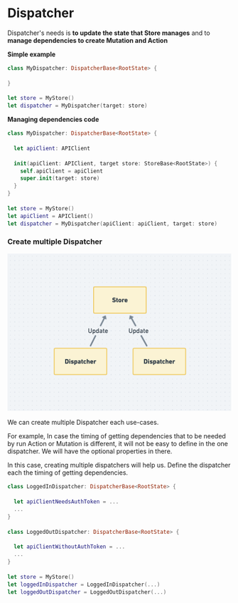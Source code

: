 # Dispatcher

Dispatcher's needs is **to update the state that Store manages** and to **manage dependencies to create Mutation and Action**

**Simple example**

```swift
class MyDispatcher: DispatcherBase<RootState> {

}

let store = MyStore()
let dispatcher = MyDispatcher(target: store)
```

**Managing dependencies code**

```swift
class MyDispatcher: DispatcherBase<RootState> {

  let apiClient: APIClient

  init(apiClient: APIClient, target store: StoreBase<RootState>) {
    self.apiClient = apiClient
    super.init(target: store)
  }
}

let store = MyStore()
let apiClient = APIClient()
let dispatcher = MyDispatcher(apiClient: apiClient, target: store)
```

### Create multiple Dispatcher

![](../../.gitbook/assets/image%20%283%29.png)

We can create multiple Dispatcher each use-cases.

For example, In case the timing of getting dependencies that to be needed by run Action or Mutation is different, it will not be easy to define in the one dispatcher. We will have the optional properties in there.

In this case, creating multiple dispatchers will help us. Define the dispatcher each the timing of getting dependencies.

```swift
class LoggedInDispatcher: DispatcherBase<RootState> {
  
  let apiClientNeedsAuthToken = ...
  ...
}

class LoggedOutDispatcher: DispatcherBase<RootState> {

  let apiClientWithoutAuthToken = ...
  ...
}

let store = MyStore()
let loggedInDispatcher = LoggedInDispatcher(...)
let loggedOutDispatcher = LoggedOutDispatcher(...)
```

